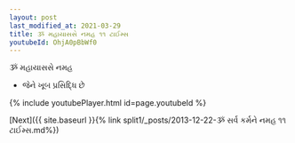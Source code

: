 ```yaml
---
layout: post
last_modified_at: 2021-03-29
title: ૐ મહાયાસસે નમહ ૧૧ ટાઈમ્સ
youtubeId: OhjA0pBbWf0
---
```

 
 
 ૐ મહાયાસસે નમહ  
 
 -  જેને ખૂબ પ્રસિદ્ધિ છે 
 
  
 
  
 
 
 
 
 
 


{% include youtubePlayer.html id=page.youtubeId %}
 
[Next]({{ site.baseurl }}{% link  split1/_posts/2013-12-22-ૐ સર્વ કર્મને નમહ ૧૧ ટાઈમ્સ.md%})
 

